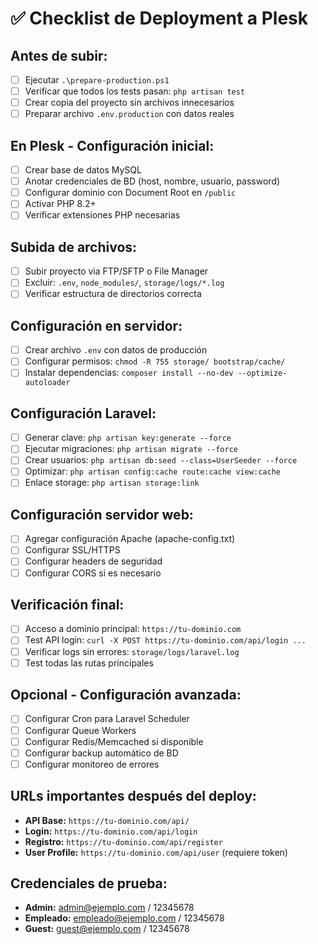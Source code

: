 # ✅ Checklist de Deployment a Plesk

## **Antes de subir:**
- [ ] Ejecutar `.\prepare-production.ps1`
- [ ] Verificar que todos los tests pasan: `php artisan test`
- [ ] Crear copia del proyecto sin archivos innecesarios
- [ ] Preparar archivo `.env.production` con datos reales

## **En Plesk - Configuración inicial:**
- [ ] Crear base de datos MySQL
- [ ] Anotar credenciales de BD (host, nombre, usuario, password)
- [ ] Configurar dominio con Document Root en `/public`
- [ ] Activar PHP 8.2+
- [ ] Verificar extensiones PHP necesarias

## **Subida de archivos:**
- [ ] Subir proyecto via FTP/SFTP o File Manager
- [ ] Excluir: `.env`, `node_modules/`, `storage/logs/*.log`
- [ ] Verificar estructura de directorios correcta

## **Configuración en servidor:**
- [ ] Crear archivo `.env` con datos de producción
- [ ] Configurar permisos: `chmod -R 755 storage/ bootstrap/cache/`
- [ ] Instalar dependencias: `composer install --no-dev --optimize-autoloader`

## **Configuración Laravel:**
- [ ] Generar clave: `php artisan key:generate --force`
- [ ] Ejecutar migraciones: `php artisan migrate --force`
- [ ] Crear usuarios: `php artisan db:seed --class=UserSeeder --force`
- [ ] Optimizar: `php artisan config:cache route:cache view:cache`
- [ ] Enlace storage: `php artisan storage:link`

## **Configuración servidor web:**
- [ ] Agregar configuración Apache (apache-config.txt)
- [ ] Configurar SSL/HTTPS
- [ ] Configurar headers de seguridad
- [ ] Configurar CORS si es necesario

## **Verificación final:**
- [ ] Acceso a dominio principal: `https://tu-dominio.com`
- [ ] Test API login: `curl -X POST https://tu-dominio.com/api/login ...`
- [ ] Verificar logs sin errores: `storage/logs/laravel.log`
- [ ] Test todas las rutas principales

## **Opcional - Configuración avanzada:**
- [ ] Configurar Cron para Laravel Scheduler
- [ ] Configurar Queue Workers
- [ ] Configurar Redis/Memcached si disponible
- [ ] Configurar backup automático de BD
- [ ] Configurar monitoreo de errores

## **URLs importantes después del deploy:**
- **API Base:** `https://tu-dominio.com/api/`
- **Login:** `https://tu-dominio.com/api/login`
- **Registro:** `https://tu-dominio.com/api/register`
- **User Profile:** `https://tu-dominio.com/api/user` (requiere token)

## **Credenciales de prueba:**
- **Admin:** admin@ejemplo.com / 12345678
- **Empleado:** empleado@ejemplo.com / 12345678
- **Guest:** guest@ejemplo.com / 12345678
